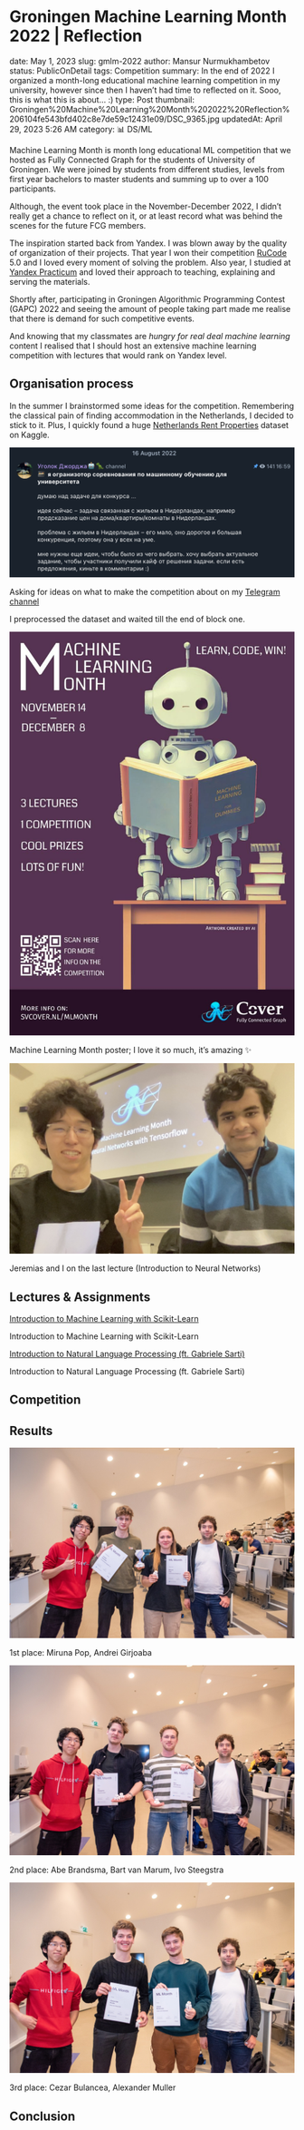 # Groningen Machine Learning Month 2022 | Reflection

date: May 1, 2023
slug: gmlm-2022
author: Mansur Nurmukhambetov
status: PublicOnDetail
tags: Competition
summary: In the end of 2022 I organized a month-long educational machine learning competition in my university, however since then I haven’t had time to reflected on it. Sooo, this is what this is about… :)
type: Post
thumbnail: Groningen%20Machine%20Learning%20Month%202022%20Reflection%206104fe543bfd402c8e7de59c12431e09/DSC_9365.jpg
updatedAt: April 29, 2023 5:26 AM
category: 📊 DS/ML

Machine Learning Month is month long educational ML competition that we hosted as Fully Connected Graph for the students of University of Groningen. We were joined by students from different studies, levels from first year bachelors to master students and summing up to over a 100 participants.

Although, the event took place in the November-December 2022, I didn’t really get a chance to reflect on it, or at least record what was behind the scenes for the future FCG members.

The inspiration started back from Yandex. I was blown away by the quality of organization of their projects. That year I won their competition [RuCode](https://rucode.net/) 5.0 and I loved every moment of solving the problem. Also year, I studied at [Yandex Practicum](https://practicum.yandex.ru/) and loved their approach to teaching, explaining and serving the materials.

Shortly after, participating in Groningen Algorithmic Programming Contest (GAPC) 2022 and seeing the amount of people taking part made me realise that there is demand for such competitive events.

And knowing that my classmates are _hungry for real deal machine learning_ content I realised that I should host an extensive machine learning competition with lectures that would rank on Yandex level.

## Organisation process

In the summer I brainstormed some ideas for the competition. Remembering the classical pain of finding accommodation in the Netherlands, I decided to stick to it. Plus, I quickly found a huge [Netherlands Rent Properties](https://www.kaggle.com/datasets/juangesino/netherlands-rent-properties) dataset on Kaggle.

![Asking for ideas on what to make the competition about on my [Telegram channel](https://t.me/dinomomon/1446)](Groningen%20Machine%20Learning%20Month%202022%20Reflection%206104fe543bfd402c8e7de59c12431e09/Screenshot_2023-04-29_at_04.37.56.png)

Asking for ideas on what to make the competition about on my [Telegram channel](https://t.me/dinomomon/1446)

I preprocessed the dataset and waited till the end of block one.

![Machine Learning Month poster; I love it so much, it’s amazing ✨](Groningen%20Machine%20Learning%20Month%202022%20Reflection%206104fe543bfd402c8e7de59c12431e09/Untitled.jpeg)

Machine Learning Month poster; I love it so much, it’s amazing ✨

![Jeremias and I on the last lecture (Introduction to Neural Networks)](Groningen%20Machine%20Learning%20Month%202022%20Reflection%206104fe543bfd402c8e7de59c12431e09/Photo_on_02.12.2022_at_15.00.jpg)

Jeremias and I on the last lecture (Introduction to Neural Networks)

## Lectures & Assignments

[Introduction to Machine Learning with Scikit-Learn](https://youtu.be/zxS9rZE0TI8)

Introduction to Machine Learning with Scikit-Learn

[Introduction to Natural Language Processing (ft. Gabriele Sarti)](https://youtu.be/iOHh0aLAAkk)

Introduction to Natural Language Processing (ft. Gabriele Sarti)

## Competition

## Results

![1st place: Miruna Pop, Andrei Girjoaba](Groningen%20Machine%20Learning%20Month%202022%20Reflection%206104fe543bfd402c8e7de59c12431e09/Untitled.png)

1st place: Miruna Pop, Andrei Girjoaba

![2nd place: Abe Brandsma, Bart van Marum, Ivo Steegstra](Groningen%20Machine%20Learning%20Month%202022%20Reflection%206104fe543bfd402c8e7de59c12431e09/Untitled%201.png)

2nd place: Abe Brandsma, Bart van Marum, Ivo Steegstra

![3rd place: Cezar Bulancea, Alexander Muller](Groningen%20Machine%20Learning%20Month%202022%20Reflection%206104fe543bfd402c8e7de59c12431e09/Untitled%202.png)

3rd place: Cezar Bulancea, Alexander Muller

## Conclusion
